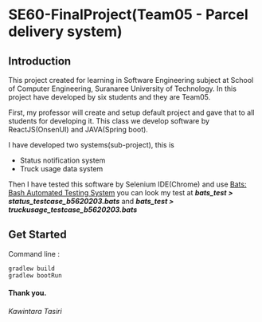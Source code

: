 # SE60-FinalProject(Team05 - Parcel delivery system)  

## Introduction  

This project created for learning in Software Engineering subject at School of Computer Engineering, Suranaree University of Technology. In this project have developed by six students and they are Team05.    

First, my professor will create and setup default project and gave that to all students for developing it.
This class we develop software by ReactJS(OnsenUI) and JAVA(Spring boot).    

I have developed two systems(sub-project), this is  
- Status notification system  
- Truck usage data system    

Then I have tested this software by Selenium IDE(Chrome) and use [Bats: Bash Automated Testing System](https://github.com/sstephenson/bats)
you can look my test at ***bats_test > status_testcase_b5620203.bats*** and ***bats_test > truckusage_testcase_b5620203.bats***    

## Get Started  
Command line :  
~~~
gradlew build  
gradlew bootRun
~~~
  
  
#### Thank you.
###### Kawintara Tasiri

